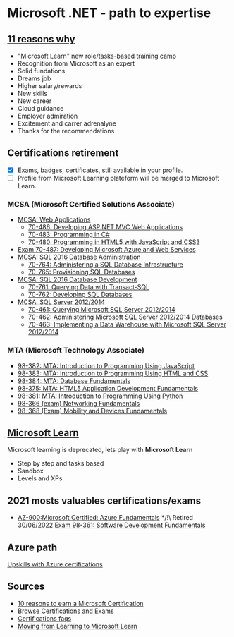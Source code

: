 # Microsoft .NET -  path to expertise

## [11 reasons why](https://query.prod.cms.rt.microsoft.com/cms/api/am/binary/RE4FRd2)
* "Microsoft Learn" new role/tasks-based training camp
* Recognition from Microsoft as an expert
* Solid fundations
* Dreams job
* Higher salary/rewards
* New skills
* New career
* Cloud guidance
* Employer admiration
* Excitement and carrer adrenalyne
* Thanks for the recommendations

## Certifications retirement
- [x] Exams, badges, certificates, still available in your profile.
- [ ] Profile from Microsoft Learning plateform will be merged to Microsoft Learn.

### MCSA (Microsoft Certified Solutions Associate)
* [MCSA: Web Applications ](https://docs.microsoft.com/en-us/learn/certifications/mcsa-web-applications-certification/)
  * [70-486: Developing ASP.NET MVC Web Applications](https://docs.microsoft.com/en-us/learn/certifications/exams/70-486)
  * [70-483: Programming in C#](https://docs.microsoft.com/en-us/learn/certifications/exams/70-483)
  * [70-480: Programming in HTML5 with JavaScript and CSS3](https://docs.microsoft.com/en-us/learn/certifications/exams/70-480)
* [Exam 70-487: Developing Microsoft Azure and Web Services](https://docs.microsoft.com/en-us/learn/certifications/exams/70-487)
* [MCSA: SQL 2016 Database Administration](https://docs.microsoft.com/en-us/learn/certifications/mcsa-sql2016-database-administration-certification/)
  * [70-764: Administering a SQL Database Infrastructure](https://docs.microsoft.com/en-us/learn/certifications/exams/70-764)
  * [70-765: Provisioning SQL Databases](https://docs.microsoft.com/en-us/learn/certifications/exams/70-765)
* [MCSA: SQL 2016 Database Development](https://docs.microsoft.com/en-us/learn/certifications/mcsa-sql2016-database-development-certification/)
  * [70-761: Querying Data with Transact-SQL](https://docs.microsoft.com/en-us/learn/certifications/exams/70-761)
  * [70-762: Developing SQL Databases](https://docs.microsoft.com/en-us/learn/certifications/exams/70-762)
* [MCSA: SQL Server 2012/2014](https://docs.microsoft.com/en-us/learn/certifications/mcsa-sql-certification/)
  * [70-461: Querying Microsoft SQL Server 2012/2014](https://docs.microsoft.com/en-us/learn/certifications/exams/70-461)
  * [70-462: Administering Microsoft SQL Server 2012/2014 Databases](https://docs.microsoft.com/en-us/learn/certifications/exams/70-462)
  * [70-463: Implementing a Data Warehouse with Microsoft SQL Server 2012/2014](https://docs.microsoft.com/en-us/learn/certifications/exams/70-463)

### MTA (Microsoft Technology Associate)
* [98-382: MTA: Introduction to Programming Using JavaScript](https://docs.microsoft.com/en-us/learn/certifications/mta-introduction-to-programming-using-javascript/)
* [98-383: MTA: Introduction to Programming Using HTML and CSS](https://docs.microsoft.com/en-us/learn/certifications/mta-introduction-to-programming-using-html-and-css/)
* [98-384: MTA: Database Fundamentals](https://docs.microsoft.com/en-us/learn/certifications/mta-database-fundamentals/)
* [98-375: MTA: HTML5 Application Development Fundamentals](https://docs.microsoft.com/en-us/learn/certifications/mta-html5-application-development-fundamentals/)
* [98-381: MTA: Introduction to Programming Using Python](https://docs.microsoft.com/en-us/learn/certifications/mta-introduction-to-programming-using-python/)
* [98-366 (exam) Networking Fundamentals](https://docs.microsoft.com/en-us/learn/certifications/mta-networking-fundamentals/)
* [98-368 (Exam) Mobility and Devices Fundamentals](https://docs.microsoft.com/en-us/learn/certifications/exams/98-368)


## [Microsoft Learn](https://docs.microsoft.com/en-us/learn/)
Microsoft learning is deprecated, lets play with **Microsoft Learn**
* Step by step and tasks based
* Sandbox
* Levels and XPs

## 2021 mosts valuables certifications/exams
* [AZ-900:Microsoft Certified: Azure Fundamentals](https://docs.microsoft.com/en-us/learn/certifications/azure-fundamentals/)
*/!\ Retired 30/06/2022 [Exam 98-361: Software Development Fundamentals](https://docs.microsoft.com/en-us/learn/certifications/exams/98-361) 

## Azure path
[Upskills with Azure certifications](https://query.prod.cms.rt.microsoft.com/cms/api/am/binary/RE4wyqh)


## Sources
* [10 reasons to earn a Microsoft Certification](https://query.prod.cms.rt.microsoft.com/cms/api/am/binary/RE4FRd2)
* [Browse Certifications and Exams](https://docs.microsoft.com/en-us/learn/certifications/browse/?resource_type=examination)
* [Certifications faqs](https://docs.microsoft.com/en-us/learn/certifications/mta-retirement-faqs)
* [Moving from Learning to Microsoft Learn](https://docs.microsoft.com/en-us/learn/certifications/learnfaq)
